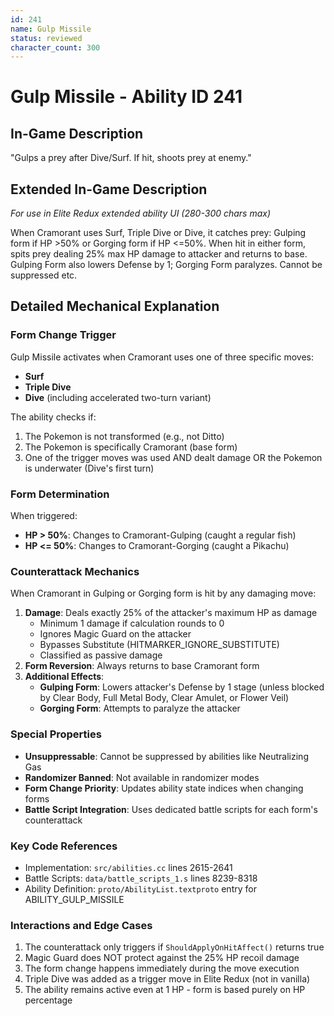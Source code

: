 ```yaml
---
id: 241
name: Gulp Missile
status: reviewed
character_count: 300
---
```


# Gulp Missile - Ability ID 241

## In-Game Description
"Gulps a prey after Dive/Surf. If hit, shoots prey at enemy."

## Extended In-Game Description
*For use in Elite Redux extended ability UI (280-300 chars max)*

When Cramorant uses Surf, Triple Dive or Dive, it catches prey: Gulping form if HP >50% or Gorging form if HP <=50%. When hit in either form, spits prey dealing 25% max HP damage to attacker and returns to base. Gulping Form also lowers Defense by 1; Gorging Form paralyzes. Cannot be suppressed etc. 

## Detailed Mechanical Explanation

### Form Change Trigger
Gulp Missile activates when Cramorant uses one of three specific moves:
- **Surf**
- **Triple Dive** 
- **Dive** (including accelerated two-turn variant)

The ability checks if:
1. The Pokemon is not transformed (e.g., not Ditto)
2. The Pokemon is specifically Cramorant (base form)
3. One of the trigger moves was used AND dealt damage OR the Pokemon is underwater (Dive's first turn)

### Form Determination
When triggered:
- **HP > 50%**: Changes to Cramorant-Gulping (caught a regular fish)
- **HP <= 50%**: Changes to Cramorant-Gorging (caught a Pikachu)

### Counterattack Mechanics
When Cramorant in Gulping or Gorging form is hit by any damaging move:
1. **Damage**: Deals exactly 25% of the attacker's maximum HP as damage
   - Minimum 1 damage if calculation rounds to 0
   - Ignores Magic Guard on the attacker
   - Bypasses Substitute (HITMARKER_IGNORE_SUBSTITUTE)
   - Classified as passive damage
2. **Form Reversion**: Always returns to base Cramorant form
3. **Additional Effects**:
   - **Gulping Form**: Lowers attacker's Defense by 1 stage (unless blocked by Clear Body, Full Metal Body, Clear Amulet, or Flower Veil)
   - **Gorging Form**: Attempts to paralyze the attacker

### Special Properties
- **Unsuppressable**: Cannot be suppressed by abilities like Neutralizing Gas
- **Randomizer Banned**: Not available in randomizer modes
- **Form Change Priority**: Updates ability state indices when changing forms
- **Battle Script Integration**: Uses dedicated battle scripts for each form's counterattack

### Key Code References
- Implementation: `src/abilities.cc` lines 2615-2641
- Battle Scripts: `data/battle_scripts_1.s` lines 8239-8318
- Ability Definition: `proto/AbilityList.textproto` entry for ABILITY_GULP_MISSILE

### Interactions and Edge Cases
1. The counterattack only triggers if `ShouldApplyOnHitAffect()` returns true
2. Magic Guard does NOT protect against the 25% HP recoil damage
3. The form change happens immediately during the move execution
4. Triple Dive was added as a trigger move in Elite Redux (not in vanilla)
5. The ability remains active even at 1 HP - form is based purely on HP percentage